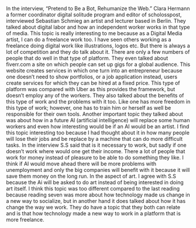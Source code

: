   In the interview, “Pretend to Be a Bot, Rehumanize the Web.” Clara Hermann a former coordinator digital solitude program and editor of scholosspost, interviewed Sebastian Schmieg an artist and lecturer based in Berlin. They talked about digital labor and how an independent worker works in that type of media. This topic is really interesting to me because as a Digital Media artist, I can do a freelance work too. I have seen others working as a freelance doing digital work like illustrations, logos etc. But there is always a lot of competition and they do talk about it. There are only a few numbers of people that do well in that type of platform. They even talked about fiverr.com a site on which people can set up gigs for a global audience. This website creates services in which one turn into an entrepreneur because one doesn’t need to show portfolios, or a job application instead, users create services for which they can be hired at a fixed price. This type of platform was compared with Uber as this provides the framework, but doesn’t employ any of the workers. They also talked about the benefits of this type of work and the problems with it too. Like one has more freedom in this type of work; however, one has to train him or herself as well be responsible for their own tools. 
  Another important topic they talked about was about how in a future AI (artificial intelligence) will replace some human workers and even how interesting would be if an AI would be an artist. I find this topic interesting too because I had thought about it in how many people will lose their jobs and be replace by a machine that can do more difficult tasks. In the interview S.S said that is it necessary to work, but sadly if one doesn’t work where would one get their income. There a lot of people that work for money instead of pleasure to be able to do something they like. I think if AI would move ahead there will be more problems with unemployment and only the big companies will benefit with it because it will save them money on the long run. In the aspect of art. I agree with S.S because the Ai will be asked to do art instead of being interested in doing art itself. 
  I think this topic was too different compared to the last reading because reading seven was more about how technology made us change in a new way to socialize, but in another hand it does talked about how it has change the way we work. They do have a topic that they both can relate and is that how technology made a new way to work in a platform that is more freelance. 
